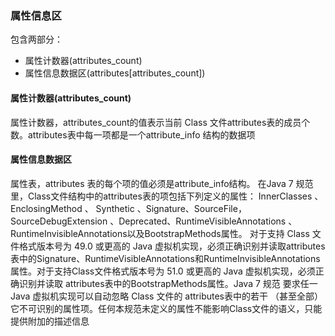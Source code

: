 ### 属性信息区 ###
包含两部分：
- 属性计数器(attributes_count)
- 属性信息数据区(attributes[attributes_count])


#### 属性计数器(attributes_count) ####
属性计数器，attributes_count的值表示当前 Class 文件attributes表的成员个数。attributes表中每一项都是一个attribute_info 结构的数据项

#### 属性信息数据区 ####
属性表，attributes 表的每个项的值必须是attribute_info结构。
在Java 7 规范里，Class文件结构中的attributes表的项包括下列定义的属性： InnerClasses  、 EnclosingMethod 、 Synthetic  、Signature、SourceFile，SourceDebugExtension 、Deprecated、RuntimeVisibleAnnotations 、RuntimeInvisibleAnnotations以及BootstrapMethods属性。
      对于支持 Class 文件格式版本号为 49.0 或更高的 Java 虚拟机实现，必须正确识别并读取attributes表中的Signature、RuntimeVisibleAnnotations和RuntimeInvisibleAnnotations属性。对于支持Class文件格式版本号为 51.0 或更高的 Java 虚拟机实现，必须正确识别并读取 attributes表中的BootstrapMethods属性。Java 7 规范 要求任一 Java 虚拟机实现可以自动忽略 Class 文件的 attributes表中的若干 （甚至全部） 它不可识别的属性项。任何本规范未定义的属性不能影响Class文件的语义，只能提供附加的描述信息